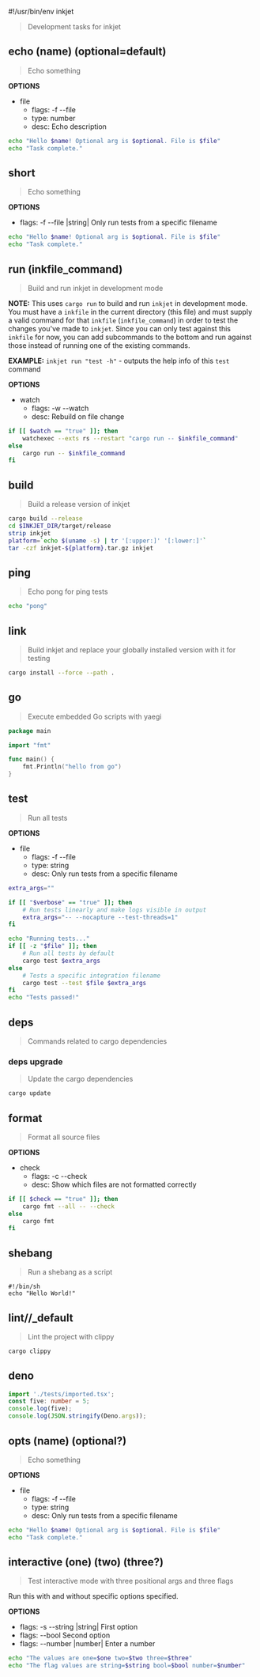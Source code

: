 #!/usr/bin/env inkjet

> Development tasks for inkjet

## echo (name) (optional=default)

> Echo something

**OPTIONS**

- file
  - flags: -f --file
  - type: number
  - desc: Echo description

```sh
echo "Hello $name! Optional arg is $optional. File is $file"
echo "Task complete."
```

## short

> Echo something

**OPTIONS**

- flags: -f --file |string| Only run tests from a specific filename

```sh
echo "Hello $name! Optional arg is $optional. File is $file"
echo "Task complete."
```

## run (inkfile_command)

> Build and run inkjet in development mode

**NOTE:** This uses `cargo run` to build and run `inkjet` in development mode. You must have a `inkfile` in the current directory (this file) and must supply a valid command for that `inkfile` (`inkfile_command`) in order to test the changes you've made to `inkjet`. Since you can only test against this `inkfile` for now, you can add subcommands to the bottom and run against those instead of running one of the existing commands.

**EXAMPLE:** `inkjet run "test -h"` - outputs the help info of this `test` command

**OPTIONS**

- watch
  - flags: -w --watch
  - desc: Rebuild on file change

```bash
if [[ $watch == "true" ]]; then
    watchexec --exts rs --restart "cargo run -- $inkfile_command"
else
    cargo run -- $inkfile_command
fi
```

## build

> Build a release version of inkjet

```bash
cargo build --release
cd $INKJET_DIR/target/release
strip inkjet
platform=`echo $(uname -s) | tr '[:upper:]' '[:lower:]'`
tar -czf inkjet-${platform}.tar.gz inkjet
```

## ping

> Echo pong for ping tests

```sh
echo "pong"
```

## link

> Build inkjet and replace your globally installed version with it for testing

```bash
cargo install --force --path .
```

## go

> Execute embedded Go scripts with yaegi

```go
package main

import "fmt"

func main() {
	fmt.Println("hello from go")
}
```

## test

> Run all tests

**OPTIONS**

- file
  - flags: -f --file
  - type: string
  - desc: Only run tests from a specific filename

```bash
extra_args=""

if [[ "$verbose" == "true" ]]; then
    # Run tests linearly and make logs visible in output
    extra_args="-- --nocapture --test-threads=1"
fi

echo "Running tests..."
if [[ -z "$file" ]]; then
    # Run all tests by default
    cargo test $extra_args
else
    # Tests a specific integration filename
    cargo test --test $file $extra_args
fi
echo "Tests passed!"
```

## deps

> Commands related to cargo dependencies

### deps upgrade

> Update the cargo dependencies

```bash
cargo update
```

## format

> Format all source files

**OPTIONS**

- check
  - flags: -c --check
  - desc: Show which files are not formatted correctly

```bash
if [[ $check == "true" ]]; then
    cargo fmt --all -- --check
else
    cargo fmt
fi
```

## shebang

> Run a shebang as a script

```
#!/bin/sh
echo "Hello World!"
```

## lint//\_default

> Lint the project with clippy

```bash
cargo clippy
```

## deno

```ts
import './tests/imported.tsx';
const five: number = 5;
console.log(five);
console.log(JSON.stringify(Deno.args));
```

## opts (name) (optional?)

> Echo something

**OPTIONS**

- file
  - flags: -f --file
  - type: string
  - desc: Only run tests from a specific filename

```sh
echo "Hello $name! Optional arg is $optional. File is $file"
echo "Task complete."
```

## interactive (one) (two) (three?)

> Test interactive mode with three positional args and three flags

Run this with and without specific options specified.

**OPTIONS**

- flags: -s --string |string| First option
- flags: --bool Second option
- flags: --number |number| Enter a number

```sh
echo "The values are one=$one two=$two three=$three"
echo "The flag values are string=$string bool=$bool number=$number"
```
